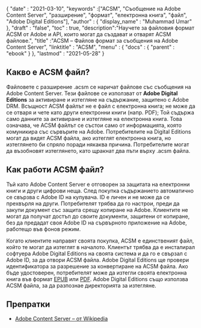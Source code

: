 {
  "date" : "2021-03-10",
  "keywords" :["ACSM", "Съобщение на Adobe Content Server", "разширение", "формат", "електронна книга", "файл", "Adobe Digital Editions"],
  "author" : {
    "display_name" : "Muhammad Umar"
},
  "draft" : "false",
  "toc" : true,
  "description":"Научете за файловия формат ACSM от Adobe и API, които могат да създават и отварят ACSM файлове.",
  "title" :"ACSM – Файлов формат за съобщения на Adobe Content Server",
  "linktitle" : "ACSM",
  "menu" : {
    "docs" : {
      "parent" : "ebook"
}
},
  "lastmod" : "2021-05-28"
}

## Какво е ACSM файл?

Файловете с разширение .acsm се наричат файлове със съобщения на Adobe Content Server. Тези файлове се използват от **Adobe Digital Editions** за активиране и изтегляне на съдържание, защитено с Adobe DRM. Всъщност ACSM файлът не е файл с електронна книга; не може да се отваря и чете като други електронни книги (напр. PDF); Той съдържа само данните за активиране и изтегляне на електронна книга. Това означава, че ACSM файлът се състои само от информацията, която комуникира със сървърите на Adobe. Потребителите на Digital Editions могат да видят ACSM файла, ако изтеглят електронна книга, но изтеглянето би спряло поради някаква причина. Потребителите могат да възобновят изтеглянето, като щракнат два пъти върху .acsm файла.

## Как работи ACSM файл?

Тъй като Adobe Content Server е отговорен за защитата на електронни книги и други цифрови неща. След покупка съдържанието автоматично се свързва с Adobe ID на купувача. ID е личен и не може да се прехвърля на други. Потребителят трябва да го настрои, преди да закупи документ със защита срещу копиране на Adobe. Клиентите не могат да получат достъп до своите документи, защитени от копиране, без да предадат своя Adobe ID на сървърното приложение на Adobe, работещо във фонов режим.

Когато клиентите направят своята покупка, ACSM е единственият файл, който те могат да изтеглят в началото. Клиентът трябва да е инсталирал софтуера Adobe Digital Editions на своята система и да го е свързал с Adobe ID, за да отвори ACSM файла. Adobe Digital Editions ще провери идентификатора за разрешение за конвертиране на ACSM файла. Ако бъде удостоверен, потребителят може да изтегли своята електронна книга във формат [EPUB](/bg/ebook/epub/) или [PDF](/bg/pdf/). Adobe Digital Editions също използва ACSM файла, за да разпознае директорията за изтегляне.

## Препратки

* [Adobe Content Server – от Wikipedia](https://en.wikipedia.org/wiki/Adobe_Content_Server)


